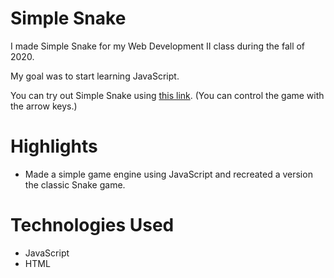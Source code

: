 # Simple Snake
I made Simple Snake for my Web Development II class during the fall of 2020.

My goal was to start learning JavaScript.

You can try out Simple Snake using [this link](https://zoltan-kuli.github.io/Simple-Snake/). (You can control the game with the arrow keys.)

# Highlights
* Made a simple game engine using JavaScript and recreated a version the classic Snake game.

# Technologies Used
* JavaScript
* HTML
